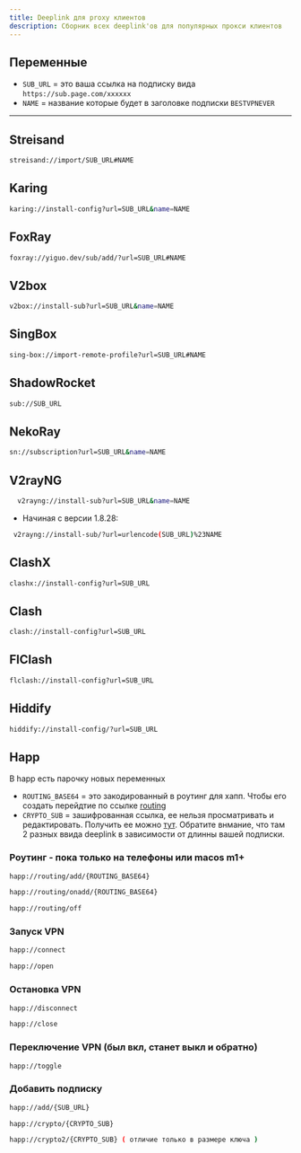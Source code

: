```yaml
---
title: Deeplink для proxy клиентов
description: Сборник всех deeplink'ов для популярных прокси клиентов
---
```


## Переменные

- `SUB_URL` = это ваша ссылка на подписку вида `https://sub.page.com/xxxxxx`
- `NAME` = название которые будет в заголовке подписки `BESTVPNEVER`

---

## Streisand

```bash
streisand://import/SUB_URL#NAME
```

## Karing

```bash
karing://install-config?url=SUB_URL&name=NAME
```

## FoxRay

```bash
foxray://yiguo.dev/sub/add/?url=SUB_URL#NAME
```

## V2box

```bash
v2box://install-sub?url=SUB_URL&name=NAME
```

## SingBox

```bash
sing-box://import-remote-profile?url=SUB_URL#NAME
```

## ShadowRocket

```bash
sub://SUB_URL
```

## NekoRay

```bash
sn://subscription?url=SUB_URL&name=NAME
```

## V2rayNG

```bash
  v2rayng://install-sub?url=SUB_URL&name=NAME
```

- Начиная с версии 1.8.28:

```bash
 v2rayng://install-sub/?url=urlencode(SUB_URL)%23NAME
```

## ClashX

```bash
clashx://install-config?url=SUB_URL
```

## Clash

```bash
clash://install-config?url=SUB_URL
```

## FlClash

```bash
flclash://install-config?url=SUB_URL
```

## Hiddify

```bash
hiddify://install-config/?url=SUB_URL
```

## Happ

В happ есть парочку новых переменных

- `ROUTING_BASE64` = это закодированный в роутинг для хапп. Чтобы его создать перейдтие по ссылке [routing](https://routing.happ.su/)
- `CRYPTO_SUB` = зашифрованная ссылка, ее нельзя просматривать и редактировать. Получить ее можно [тут](https://www.happ.su/main/ru/dev-docs/crypto-link). Обратите внмание, что там 2 разных ввида deeplink в зависимости от длинны вашей подписки.

### Роутинг - пока только на телефоны или macos m1+

```bash
happ://routing/add/{ROUTING_BASE64}
```

```bash
happ://routing/onadd/{ROUTING_BASE64}
```

```bash
happ://routing/off
```

### Запуск VPN

```bash
happ://connect
```

```bash
happ://open
```

### Остановка VPN

```bash
happ://disconnect
```

```bash
happ://close
```

### Переключение VPN (был вкл, станет выкл и обратно)

```bash
happ://toggle
```

### Добавить подписку

```bash
happ://add/{SUB_URL}
```

```bash
happ://crypto/{CRYPTO_SUB}
```

```bash
happ://crypto2/{CRYPTO_SUB} ( отличие только в размере ключа )
```
